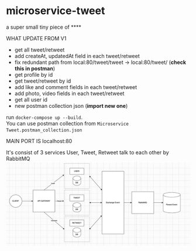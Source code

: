 # microservice-tweet
a super small tiny piece of ****

WHAT UPDATE FROM V1
  - get all tweet/retweet
  - add createAt, updatedAt field in each tweet/retweet
  - fix redundant path from local:80/tweet/tweet -> local:80/tweet/ (**check this in postman**)
  - get profile by id
  - get tweet/retweet by id
  - add like and comment fields in each tweet/retweet
  - add photo, video fields in each tweet/retweet
  - get all user id
  - new postman collection json (**import new one**)

run `docker-compose up --build`.  
You can use postman collection from `Microservice Tweet.postman_collection.json`

MAIN PORT IS localhost:80

It's consist of 3 services User, Tweet, Retweet talk to each other by RabbitMQ
![alt text](https://github.com/patkamon/microservice-tweet/blob/main/diagram.png)


